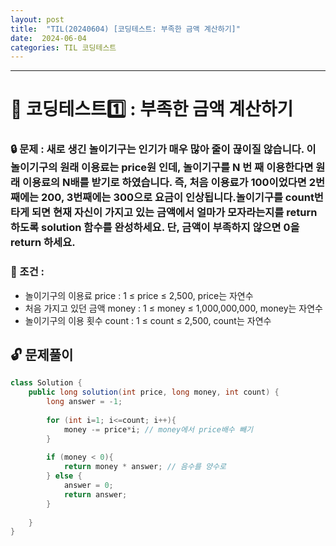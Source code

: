 ```yaml
---
layout: post
title:  "TIL(20240604) [코딩테스트: 부족한 금액 계산하기]"
date:  2024-06-04
categories: TIL 코딩테스트
---
```


---------------------------------------------------------------------


# 📌 코딩테스트1️⃣ : 부족한 금액 계산하기

### 🔒 문제 : 새로 생긴 놀이기구는 인기가 매우 많아 줄이 끊이질 않습니다. 이 놀이기구의 원래 이용료는 price원 인데, 놀이기구를 N 번 째 이용한다면 원래 이용료의 N배를 받기로 하였습니다. 즉, 처음 이용료가 100이었다면 2번째에는 200, 3번째에는 300으로 요금이 인상됩니다.놀이기구를 count번 타게 되면 현재 자신이 가지고 있는 금액에서 얼마가 모자라는지를 return 하도록 solution 함수를 완성하세요. 단, 금액이 부족하지 않으면 0을 return 하세요.

### 🚫 조건 : 
- 놀이기구의 이용료 price : 1 ≤ price ≤ 2,500, price는 자연수
- 처음 가지고 있던 금액 money : 1 ≤ money ≤ 1,000,000,000, money는 자연수
- 놀이기구의 이용 횟수 count : 1 ≤ count ≤ 2,500, count는 자연수



## 🔓 문제풀이

```java
class Solution {
    public long solution(int price, long money, int count) {
        long answer = -1;
        
        for (int i=1; i<=count; i++){
            money -= price*i; // money에서 price배수 빼기
        }
        
        if (money < 0){
            return money * answer; // 음수를 양수로 
        } else {
            answer = 0;
            return answer;
        }
        
    }
}
```
